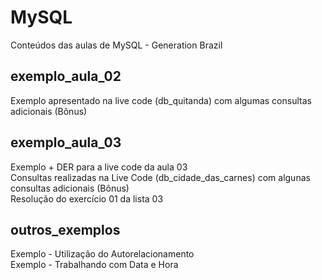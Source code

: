 # MySQL
Conteúdos das aulas de MySQL - Generation Brazil

## exemplo_aula_02
Exemplo apresentado na live code (db_quitanda) com algumas consultas adicionais (Bônus)

## exemplo_aula_03
Exemplo + DER para a live code da aula 03 <br />
Consultas realizadas na Live Code (db_cidade_das_carnes) com algunas consultas adicionais (Bônus)<br />
Resolução do exercício 01 da lista 03

## outros_exemplos
Exemplo - Utilização do Autorelacionamento <br />
Exemplo - Trabalhando com Data e Hora
